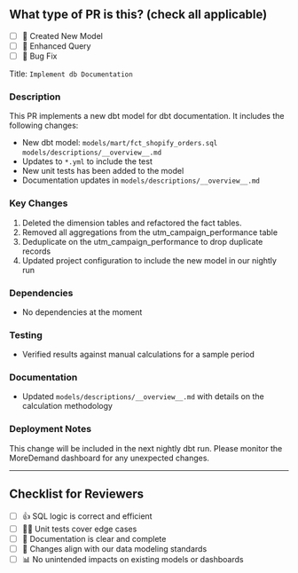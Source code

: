 ## What type of PR is this? (check all applicable)
- [ ] 🍕 Created New Model
- [ ] 🎨 Enhanced Query
- [ ] 🐛 Bug Fix

Title: `Implement db Documentation`

### Description
This PR implements a new dbt model for dbt documentation. It includes the following changes:

- New dbt model: `models/mart/fct_shopify_orders.sql` `models/descriptions/__overview__.md`
- Updates to `*.yml` to include the test
- New unit tests has been added to the model
- Documentation updates in `models/descriptions/__overview__.md`

### Key Changes
1. Deleted the dimension tables and refactored the fact tables.
2. Removed all aggregations from the utm_campaign_performance table
3. Deduplicate on the utm_campaign_performance to drop duplicate records
4. Updated project configuration to include the new model in our nightly run

### Dependencies
- No dependencies at the moment

### Testing
- Verified results against manual calculations for a sample period

### Documentation
- Updated `models/descriptions/__overview__.md` with details on the calculation methodology

### Deployment Notes
This change will be included in the next nightly dbt run. Please monitor the MoreDemand dashboard for any unexpected changes.

---

## Checklist for Reviewers
- [ ] 👍 SQL logic is correct and efficient
- [ ] 🙅‍♂️ Unit tests cover edge cases
- [ ] 📜 Documentation is clear and complete
- [ ] 🎨 Changes align with our data modeling standards
- [ ] 📊 No unintended impacts on existing models or dashboards